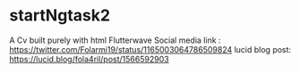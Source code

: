 # startNgtask2
A Cv built purely with html
Flutterwave Social media link : https://twitter.com/Folarmi19/status/1165003064786509824
lucid blog post: https://lucid.blog/fola4ril/post/1566592903
